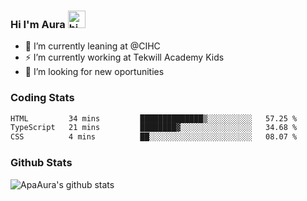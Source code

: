 ### Hi I'm Aura <img src="https://user-images.githubusercontent.com/1303154/88677602-1635ba80-d120-11ea-84d8-d263ba5fc3c0.gif" width="28px" alt="hi">

- 🔭 I’m currently leaning at @CIHC
- ⚡ I’m currently working at Tekwill Academy Kids
- 🤔 I’m looking for new oportunities


### Coding Stats

<!--START_SECTION:waka-->

```txt
HTML         34 mins         ██████████████▒░░░░░░░░░░   57.25 %
TypeScript   21 mins         ████████▓░░░░░░░░░░░░░░░░   34.68 %
CSS          4 mins          ██░░░░░░░░░░░░░░░░░░░░░░░   08.07 %
```

<!--END_SECTION:waka-->

### Github Stats

![ApaAura's github stats](https://github-readme-stats.vercel.app/api?username=ApaAura&count_private=true&theme=tokyonight&hide=contribs,prs)
